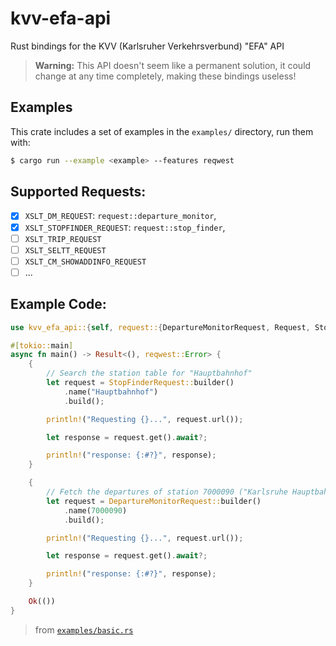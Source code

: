 # kvv-efa-api

Rust bindings for the KVV (Karlsruher Verkehrsverbund) "EFA" API

> **Warning:**
> This API doesn't seem like a permanent solution, it could change at any time completely, making these bindings useless!

## Examples

This crate includes a set of examples in the `examples/` directory, run them with:

```sh
$ cargo run --example <example> --features reqwest
```

## Supported Requests:

- [x] `XSLT_DM_REQUEST`: `request::departure_monitor`,
- [x] `XSLT_STOPFINDER_REQUEST`: `request::stop_finder`,
- [ ] `XSLT_TRIP_REQUEST`
- [ ] `XSLT_SELTT_REQUEST`
- [ ] `XSLT_CM_SHOWADDINFO_REQUEST`
- [ ] ...

## Example Code:

```rs
use kvv_efa_api::{self, request::{DepartureMonitorRequest, Request, StopFinderRequest}};

#[tokio::main]
async fn main() -> Result<(), reqwest::Error> {        
    {
        // Search the station table for "Hauptbahnhof"
        let request = StopFinderRequest::builder()
            .name("Hauptbahnhof")
            .build();

        println!("Requesting {}...", request.url());

        let response = request.get().await?;

        println!("response: {:#?}", response);
    }

    {
        // Fetch the departures of station 7000090 ("Karlsruhe Hauptbahnhof")
        let request = DepartureMonitorRequest::builder()
            .name(7000090)
            .build();

        println!("Requesting {}...", request.url());

        let response = request.get().await?;

        println!("response: {:#?}", response);
    }

    Ok(())
}
```

> from [`examples/basic.rs`](./examples/basic.rs)

